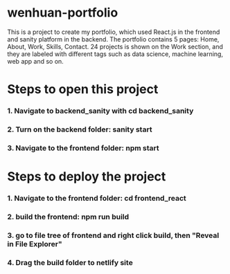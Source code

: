 # wenhuan-portfolio
This is a project to create my portfolio, which used React.js in the frontend and sanity platform in the backend. The portfolio contains 5 pages: Home, About, Work, Skills, Contact. 24 projects is shown on the Work section, and they are labeled with different tags such as data science, machine learning, web app and so on.
# Steps to open this project
### 1. Navigate to backend_sanity with cd backend_sanity
### 2. Turn on the backend folder: sanity start
### 3. Navigate to the frontend folder: npm start 
# Steps to deploy the project
### 1. Navigate to the frontend folder: cd frontend_react
### 2. build the frontend: npm run build
### 3. go to file tree of frontend and right click build, then "Reveal in File Explorer"
### 4. Drag the build folder to netlify site
